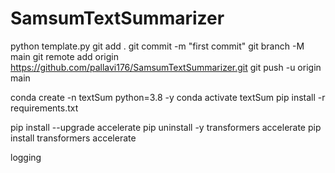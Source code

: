 # SamsumTextSummarizer

python template.py
git add .
git commit -m "first commit"
git branch -M main
git remote add origin https://github.com/pallavi176/SamsumTextSummarizer.git
git push -u origin main

conda create -n textSum python=3.8 -y
conda activate textSum
pip install -r requirements.txt

pip install --upgrade accelerate
pip uninstall -y transformers accelerate
pip install transformers accelerate

logging
